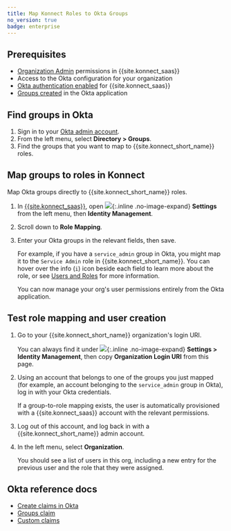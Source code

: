 ```yaml
---
title: Map Konnect Roles to Okta Groups
no_version: true
badge: enterprise
---
```


## Prerequisites
* [Organization Admin](/konnect/reference/org-management/#role-definitions)
permissions in {{site.konnect_saas}}
* Access to the Okta configuration for your organization
* [Okta authentication enabled](/konnect/org-management/okta-idp) for {{site.konnect_saas}}
* [Groups created](https://help.okta.com/en/prod/Content/Topics/users-groups-profiles/usgp-groups-main.htm)
in the Okta application

## Find groups in Okta
1. Sign in to your [Okta admin account](https://admin.okta.com/).
1. From the left menu, select **Directory > Groups**.
1. Find the groups that you want to map to {{site.konnect_short_name}} roles.

## Map groups to roles in Konnect
Map Okta groups directly to {{site.konnect_short_name}} roles.

1. In [{{site.konnect_saas}}](https://konnect.konghq.com), open
![](/assets/images/icons/konnect/konnect-settings.svg){:.inline .no-image-expand}
 **Settings** from the left menu, then **Identity Management**.
1. Scroll down to **Role Mapping**.
1. Enter your Okta groups in the relevant fields, then save.

    For example, if you have a `service_admin` group in Okta, you might map it
    to the `Service Admin` role in {{site.konnect_short_name}}. You can hover
    over the info (`i`) icon beside each field to learn more about the role, or
    see [Users and Roles](/konnect/org-management/users-and-roles) for more
    information.

    You can now manage your org's user permissions entirely from the Okta
    application.

## Test role mapping and user creation
1. Go to your {{site.konnect_short_name}} organization's login URI.

    You can always find it under ![](/assets/images/icons/konnect/konnect-settings.svg){:.inline .no-image-expand}
     **Settings > Identity Management**, then copy **Organization Login URI** from this page.

1. Using an account that belongs to one of the groups you just mapped
(for example, an account belonging to the `service_admin` group in Okta), log
in with your Okta credentials.

    If a group-to-role mapping exists, the user is automatically provisioned with
    a {{site.konnect_saas}} account with the relevant permissions.

1. Log out of this account, and log back in with a {{site.konnect_short_name}} admin account.

1. In the left menu, select **Organization**.

    You should see a list of users in this org, including a new entry for the
    previous user and the role that they were assigned.


## Okta reference docs
* [Create claims in Okta](https://developer.okta.com/docs/guides/customize-authz-server/create-claims/)
* [Groups claim](https://developer.okta.com/docs/guides/customize-tokens-groups-claim/add-groups-claim-custom-as/)
* [Custom claims](https://developer.okta.com/docs/guides/customize-tokens-returned-from-okta/add-custom-claim/)

